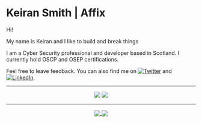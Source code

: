 # Keiran Smith | Affix

Hi!

My name is Keiran and I like to build and break things

I am a Cyber Security professional and developer based in Scotland. I currently hold OSCP and OSEP certifications.

Feel free to leave feedback. You can also find me on [![Twitter][1.2]][1] and [![LinkedIn][2.2]][2].

---

[1.2]: http://i.imgur.com/wWzX9uB.png (twitter icon without padding)
[2.2]: https://raw.githubusercontent.com/MartinHeinz/MartinHeinz/master/linkedin-3-16.png (LinkedIn icon without padding)

[1]: https://twitter.com/cli
[2]: https://linkedin.com/in/affix

<p align="center">
    <a href="https://twitter.com/affix"><img src="https://img.shields.io/twitter/follow/affix?style=for-the-badge&logo=twitter&logoColor=ffffff&labelColor=1a1a1a&color=802000"></a>
    <a href="https://github.com/affix"><img src="https://img.shields.io/github/followers/affix?style=for-the-badge&logo=github&logoColor=ffffff&labelColor=1a1a1a&color=802000"></a>
</p>

---

<p align="center">

<a href="https://github.com/affix/affix">
  <img align="center" src="https://github-readme-stats.vercel.app/api?username=affix&include_all_commits=true&custom_title=affix's+GitHub+Stats&hide=contribs&show_icons=true&line_height=32&count_private=true&title_color=ffffff&text_color=c9cacc&icon_color=b32d00&bg_color=1a1a1a" />
</a>

<a href="https://github.com/affix/affix">
  <img align="center" src="https://github-readme-stats.vercel.app/api/top-langs/?username=affix&hide_title=false&exclude_repo=affix.github.io&langs_count=3&layout=default&hide_border=false&bg_color=1a1a1a&text_color=c9cacc&title_color=ffffff" />
</a>

</p>
